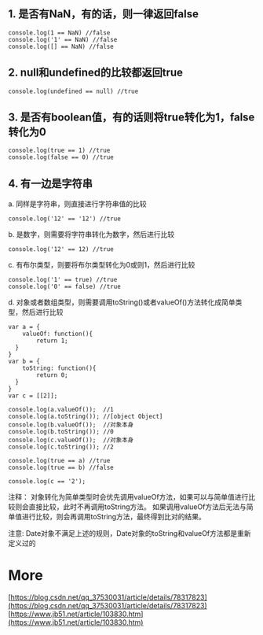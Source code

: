 ## 1. 是否有NaN，有的话，则一律返回false
~~~
console.log(1 == NaN) //false
console.log('1' == NaN) //false
console.log([] == NaN) //false
~~~

## 2. null和undefined的比较都返回true
~~~
console.log(undefined == null) //true
~~~

## 3. 是否有boolean值，有的话则将true转化为1，false转化为0
~~~
console.log(true == 1) //true
console.log(false == 0) //true
~~~

## 4. 有一边是字符串

a. 同样是字符串，则直接进行字符串值的比较
~~~
console.log('12' == '12') //true
~~~

b. 是数字，则需要将字符串转化为数字，然后进行比较
~~~
console.log('12' == 12) //true
~~~

c. 有布尔类型，则要将布尔类型转化为0或则1，然后进行比较
~~~
console.log('1' == true) //true
console.log('0' == false) //true
~~~

d. 对象或者数组类型，则需要调用toString()或者valueOf()方法转化成简单类型，然后进行比较
~~~
var a = {
	valueOf: function(){
		return 1;
  }
}
var b = {
	toString: function(){
		return 0;
  }
}
var c = [[2]];

console.log(a.valueOf());  //1
console.log(a.toString()); //[object Object]
console.log(b.valueOf());  //对象本身
console.log(b.toString()); //0
console.log(c.valueOf());  //对象本身
console.log(c.toString()); //2

console.log(true == a) //true
console.log(true == b) //false

console.log(c == '2');
~~~

注释：
对象转化为简单类型时会优先调用valueOf方法，如果可以与简单值进行比较则会直接比较，此时不再调用toString方法。
如果调用valueOf方法后无法与简单值进行比较，则会再调用toString方法，最终得到比对的结果。

注意:
Date对象不满足上述的规则，Date对象的toString和valueOf方法都是重新定义过的

# More
[https://blog.csdn.net/qq_37530031/article/details/78317823](https://blog.csdn.net/qq_37530031/article/details/78317823)
[https://www.jb51.net/article/103830.htm](https://www.jb51.net/article/103830.htm)
